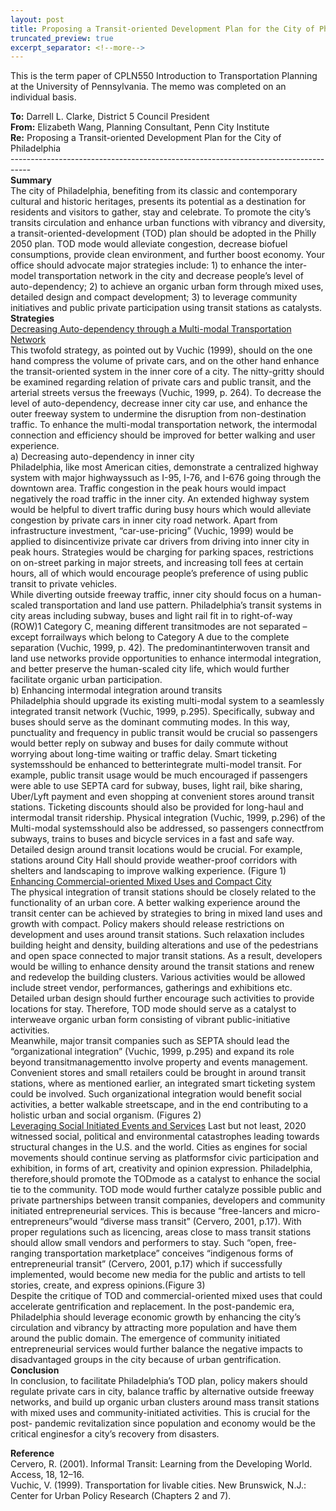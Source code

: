 ```yaml
---
layout: post
title: Proposing a Transit-oriented Development Plan for the City of Philadelphia
truncated_preview: true
excerpt_separator: <!--more-->
---
```

<div class="message">
  This is the term paper of CPLN550 Introduction to Transportation Planning at the 
  University of Pennsylvania. The memo was completed on an individual basis.
</div>

**To:** Darrell L. Clarke, District 5 Council President <br>
**From:** Elizabeth Wang, Planning Consultant, Penn City Institute <br>
**Re:** Proposing a Transit-oriented Development Plan for the City of Philadelphia <br>
----------------------------------------------------------------------------------- <br>
**Summary** <br>
The city of Philadelphia, benefiting from its classic and contemporary cultural and historic
heritages, presents its potential as a destination for residents and visitors to gather, stay and celebrate.
To promote the city’s transits circulation and enhance urban functions with vibrancy and diversity, a
transit-oriented-development (TOD) plan should be adopted in the Philly 2050 plan. TOD mode would
alleviate congestion, decrease biofuel consumptions, provide clean environment, and further boost
economy. Your office should advocate major strategies include: 1) to enhance the inter-model
transportation network in the city and decrease people’s level of auto-dependency; 2) to achieve an
organic urban form through mixed uses, detailed design and compact development; 3) to leverage
community initiatives and public private participation using transit stations as catalysts. <br>
**Strategies** <br>
<ins>Decreasing Auto-dependency through a Multi-modal Transportation Network</ins> <br>
This twofold strategy, as pointed out by Vuchic (1999), should on the one hand compress the
volume of private cars, and on the other hand enhance the transit-oriented system in the inner core of a
city.<!--more--> The nitty-gritty should be examined regarding relation of private cars and public transit, and the
arterial streets versus the freeways (Vuchic, 1999, p. 264). To decrease the level of auto-dependency,
decrease inner city car use, and enhance the outer freeway system to undermine the disruption from
non-destination traffic. To enhance the multi-modal transportation network, the intermodal connection
and efficiency should be improved for better walking and user experience. <br>
a) Decreasing auto-dependency in inner city <br>
Philadelphia, like most American cities, demonstrate a centralized highway system with major
highwayssuch as I-95, I-76, and I-676 going through the downtown area. Traffic congestion in the peak
hours would impact negatively the road traffic in the inner city. An extended highway system would be
helpful to divert traffic during busy hours which would alleviate congestion by private cars in inner city
road network. Apart from infrastructure investment, “car-use-pricing” (Vuchic, 1999) would be applied
to disincentivize private car drivers from driving into inner city in peak hours. Strategies would be
charging for parking spaces, restrictions on on-street parking in major streets, and increasing toll fees at
certain hours, all of which would encourage people’s preference of using public transit to private
vehicles. <br>
While diverting outside freeway traffic, inner city should focus on a human-scaled
transportation and land use pattern. Philadelphia’s transit systems in city areas including subway, buses
and light rail fit in to right-of-way (ROW)1 Category C, meaning different transitmodes are not separated
– except forrailways which belong to Category A due to the complete separation (Vuchic, 1999, p. 42).
The predominantinterwoven transit and land use networks provide opportunities to enhance
intermodal integration, and better preserve the human-scaled city life, which would further facilitate
organic urban participation. <br>
b) Enhancing intermodal integration around transits <br>
Philadelphia should upgrade its existing multi-modal system to a seamlessly integrated transit
network (Vuchic, 1999, p.295). Specifically, subway and buses should serve as the dominant commuting
modes. In this way, punctuality and frequency in public transit would be crucial so passengers would
better reply on subway and buses for daily commute without worrying about long-time waiting or traffic
delay. Smart ticketing systemsshould be enhanced to betterintegrate multi-model transit. For example,
public transit usage would be much encouraged if passengers were able to use SEPTA card for subway,
buses, light rail, bike sharing, Uber/Lyft payment and even shopping at convenient stores around transit
stations. Ticketing discounts should also be provided for long-haul and intermodal transit ridership.
Physical integration (Vuchic, 1999, p.296) of the Multi-modal systemsshould also be addressed,
so passengers connectfrom subways, trains to buses and bicycle services in a fast and safe way. Detailed
design around transit locations would be crucial. For example, stations around City Hall should provide
weather-proof corridors with shelters and landscaping to improve walking experience. (Figure 1) <br>
<ins>Enhancing Commercial-oriented Mixed Uses and Compact City</ins> <br>
The physical integration of transit stations should be closely related to the functionality of an
urban core. A better walking experience around the transit center can be achieved by strategies to bring
in mixed land uses and growth with compact. Policy makers should release restrictions on development
and uses around transit stations. Such relaxation includes building height and density, building
alterations and use of the pedestrians and open space connected to major transit stations. As a result,
developers would be willing to enhance density around the transit stations and renew and redevelop
the building clusters. Various activities would be allowed include street vendor, performances,
gatherings and exhibitions etc. Detailed urban design should further encourage such activities to provide
locations for stay. Therefore, TOD mode should serve as a catalyst to interweave organic urban form
consisting of vibrant public-initiative activities. <br>
Meanwhile, major transit companies such as SEPTA should lead the “organizational integration”
(Vuchic, 1999, p.295) and expand its role beyond transitmanagementto involve property and events
management. Convenient stores and small retailers could be brought in around transit stations, where
as mentioned earlier, an integrated smart ticketing system could be involved. Such organizational
integration would benefit social activities, a better walkable streetscape, and in the end contributing to
a holistic urban and social organism. (Figures 2) <br>
<ins>Leveraging Social Initiated Events and Services</ins>
Last but not least, 2020 witnessed social, political and environmental catastrophes leading
towards structural changes in the U.S. and the world. Cities as engines for social movements should
continue serving as platformsfor civic participation and exhibition, in forms of art, creativity and opinion
expression. Philadelphia, therefore,should promote the TODmode as a catalyst to enhance the social
tie to the community. TOD mode would further catalyze possible public and private partnerships
between transit companies, developers and community initiated entrepreneurial services. This is
because “free-lancers and micro-entrepreneurs”would “diverse mass transit” (Cervero, 2001, p.17).
With proper regulations such as licencing, areas close to mass transit stations should allow small
vendors and performers to stay. Such “open, free-ranging transportation marketplace” conceives
“indigenous forms of entrepreneurial transit” (Cervero, 2001, p.17) which if successfully implemented,
would become new media for the public and artists to tell stories, create, and express opinions.(Figure
3) <br>
Despite the critique of TOD and commercial-oriented mixed uses that could accelerate
gentrification and replacement. In the post-pandemic era, Philadelphia should leverage economic
growth by enhancing the city’s circulation and vibrancy by attracting more population and have them
around the public domain. The emergence of community initiated entrepreneurial services would
further balance the negative impacts to disadvantaged groups in the city because of urban
gentrification. <br>
**Conclusion** <br>
In conclusion, to facilitate Philadelphia’s TOD plan, policy makers should regulate private cars in
city, balance traffic by alternative outside freeway networks, and build up organic urban clusters around
mass transit stations with mixed uses and community-initiated activities. This is crucial for the post-
pandemic revitalization since population and economy would be the critical enginesfor a city’s recovery
from disasters. <br>

**Reference** <br>
Cervero, R. (2001). Informal Transit: Learning from the Developing World. Access, 18, 12–16. <br>
Vuchic, V. (1999). Transportation for livable cities. New Brunswick, N.J.: Center for Urban Policy
Research (Chapters 2 and 7). <br>
